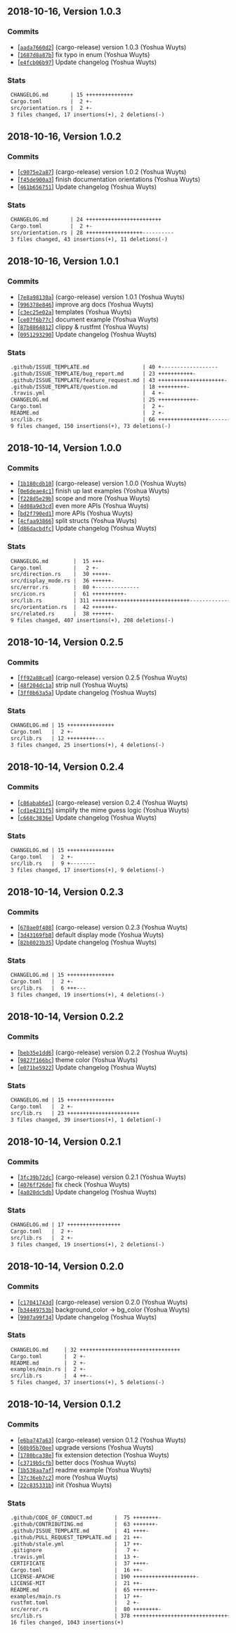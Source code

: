 ## 2018-10-16, Version 1.0.3
### Commits
- [[`aada7660d2`](https://github.com/chooxide/webmanifest/commit/aada7660d2d32834382bf3ea8b15687221475fbc)] (cargo-release) version 1.0.3 (Yoshua Wuyts)
- [[`1687d8a87b`](https://github.com/chooxide/webmanifest/commit/1687d8a87bc78819c77d2ca5896857f676dbc0a5)] fix typo in enum (Yoshua Wuyts)
- [[`e4fcb06b97`](https://github.com/chooxide/webmanifest/commit/e4fcb06b974802a7719c329b13416035c22c21b7)] Update changelog (Yoshua Wuyts)

### Stats
```diff
 CHANGELOG.md       | 15 +++++++++++++++
 Cargo.toml         |  2 +-
 src/orientation.rs |  2 +-
 3 files changed, 17 insertions(+), 2 deletions(-)
```


## 2018-10-16, Version 1.0.2
### Commits
- [[`c9075e2a87`](https://github.com/chooxide/webmanifest/commit/c9075e2a8704b782a8d92164df593415a93608da)] (cargo-release) version 1.0.2 (Yoshua Wuyts)
- [[`f45de900a3`](https://github.com/chooxide/webmanifest/commit/f45de900a3684e4c649b921d8176ace125e3b0fb)] finish documentation orientations (Yoshua Wuyts)
- [[`461b656751`](https://github.com/chooxide/webmanifest/commit/461b656751e51c4e5485abb23f09d20e38ad6bd9)] Update changelog (Yoshua Wuyts)

### Stats
```diff
 CHANGELOG.md       | 24 ++++++++++++++++++++++++
 Cargo.toml         |  2 +-
 src/orientation.rs | 28 ++++++++++++++++++----------
 3 files changed, 43 insertions(+), 11 deletions(-)
```


## 2018-10-16, Version 1.0.1
### Commits
- [[`7e8a98130a`](https://github.com/chooxide/webmanifest/commit/7e8a98130a2f891ec6db3dbd9365286a1670211a)] (cargo-release) version 1.0.1 (Yoshua Wuyts)
- [[`996378e846`](https://github.com/chooxide/webmanifest/commit/996378e84651bed5e10ef5ba110aba0044b943a0)] improve arg docs (Yoshua Wuyts)
- [[`c3ec25e02a`](https://github.com/chooxide/webmanifest/commit/c3ec25e02a5f1cd44fda699f6cbbb1fb071d34b3)] templates (Yoshua Wuyts)
- [[`ce07f6b77c`](https://github.com/chooxide/webmanifest/commit/ce07f6b77cca48bad126cba562555aebeb992f3f)] document example (Yoshua Wuyts)
- [[`87b8864812`](https://github.com/chooxide/webmanifest/commit/87b8864812e21e3e680ecd72550f8af10a0ab1ba)] clippy & rustfmt (Yoshua Wuyts)
- [[`0951293290`](https://github.com/chooxide/webmanifest/commit/095129329074ef9a4f4f9eb91b87c4a1526975a3)] Update changelog (Yoshua Wuyts)

### Stats
```diff
 .github/ISSUE_TEMPLATE.md                 | 40 +------------------
 .github/ISSUE_TEMPLATE/bug_report.md      | 23 +++++++++++-
 .github/ISSUE_TEMPLATE/feature_request.md | 43 +++++++++++++++++++++-
 .github/ISSUE_TEMPLATE/question.md        | 18 +++++++++-
 .travis.yml                               |  4 +-
 CHANGELOG.md                              | 25 ++++++++++++-
 Cargo.toml                                |  2 +-
 README.md                                 |  2 +-
 src/lib.rs                                | 66 ++++++++++++++++----------------
 9 files changed, 150 insertions(+), 73 deletions(-)
```


## 2018-10-14, Version 1.0.0
### Commits
- [[`1b180cdb10`](https://github.com/chooxide/webmanifest/commit/1b180cdb10bb853ddea33aca7997c7739e26fdc1)] (cargo-release) version 1.0.0 (Yoshua Wuyts)
- [[`0e6deae4c1`](https://github.com/chooxide/webmanifest/commit/0e6deae4c11a163e70c5f85949c355ca215f54f1)] finish up last examples (Yoshua Wuyts)
- [[`f228d5e29b`](https://github.com/chooxide/webmanifest/commit/f228d5e29b7afbd68acd2b8f836416c213557df6)] scope and more (Yoshua Wuyts)
- [[`4d08a9d3cd`](https://github.com/chooxide/webmanifest/commit/4d08a9d3cd7ff52d00b8728ba1f4f2a1d6a6c182)] even more APIs (Yoshua Wuyts)
- [[`bd2f790ed1`](https://github.com/chooxide/webmanifest/commit/bd2f790ed131ca19732c02af2b0ede59580e912f)] more APIs (Yoshua Wuyts)
- [[`4cfaa93866`](https://github.com/chooxide/webmanifest/commit/4cfaa9386687002a0b6414de987ae5aa83bab121)] split structs (Yoshua Wuyts)
- [[`d86dacbdfc`](https://github.com/chooxide/webmanifest/commit/d86dacbdfc6a4a2ed8dfc95b9baebfadfd5ad422)] Update changelog (Yoshua Wuyts)

### Stats
```diff
 CHANGELOG.md        |  15 +++-
 Cargo.toml          |   2 +-
 src/direction.rs    |  30 +++++-
 src/display_mode.rs |  36 ++++++-
 src/error.rs        |  80 +--------------
 src/icon.rs         |  61 ++++++++++-
 src/lib.rs          | 311 +++++++++++++++++++++++++++++++----------------------
 src/orientation.rs  |  42 +++++++-
 src/related.rs      |  38 ++++++-
 9 files changed, 407 insertions(+), 208 deletions(-)
```


## 2018-10-14, Version 0.2.5
### Commits
- [[`ff92a88ca0`](https://github.com/chooxide/webmanifest/commit/ff92a88ca01d8e32bb893cf9694911c988dff22d)] (cargo-release) version 0.2.5 (Yoshua Wuyts)
- [[`48f204dc1a`](https://github.com/chooxide/webmanifest/commit/48f204dc1a1e44505a864b163267e3c120775ced)] strip null (Yoshua Wuyts)
- [[`3ff0b63a5a`](https://github.com/chooxide/webmanifest/commit/3ff0b63a5aba5668685c0fd324837b5e5e5fbbba)] Update changelog (Yoshua Wuyts)

### Stats
```diff
 CHANGELOG.md | 15 +++++++++++++++
 Cargo.toml   |  2 +-
 src/lib.rs   | 12 +++++++++---
 3 files changed, 25 insertions(+), 4 deletions(-)
```


## 2018-10-14, Version 0.2.4
### Commits
- [[`c86abab6e1`](https://github.com/chooxide/webmanifest/commit/c86abab6e101f9577717f030d7bd319cb833e51f)] (cargo-release) version 0.2.4 (Yoshua Wuyts)
- [[`cd1e4231f5`](https://github.com/chooxide/webmanifest/commit/cd1e4231f5a02c13a20e10bcb41ea1eec2129648)] simplify the mime guess logic (Yoshua Wuyts)
- [[`c668c3836e`](https://github.com/chooxide/webmanifest/commit/c668c3836e07fb668e2f09e9d0926c78ef60e04f)] Update changelog (Yoshua Wuyts)

### Stats
```diff
 CHANGELOG.md | 15 +++++++++++++++
 Cargo.toml   |  2 +-
 src/lib.rs   |  9 +--------
 3 files changed, 17 insertions(+), 9 deletions(-)
```


## 2018-10-14, Version 0.2.3
### Commits
- [[`670ae0f408`](https://github.com/chooxide/webmanifest/commit/670ae0f4083fad7069170e7d1cadf105fbe1de98)] (cargo-release) version 0.2.3 (Yoshua Wuyts)
- [[`3d43169fb8`](https://github.com/chooxide/webmanifest/commit/3d43169fb8f924c49fa33a834bece95684f392ba)] default display mode (Yoshua Wuyts)
- [[`82b8023b35`](https://github.com/chooxide/webmanifest/commit/82b8023b3533ff515b04a355c694c0f45fcd910d)] Update changelog (Yoshua Wuyts)

### Stats
```diff
 CHANGELOG.md | 15 +++++++++++++++
 Cargo.toml   |  2 +-
 src/lib.rs   |  6 +++---
 3 files changed, 19 insertions(+), 4 deletions(-)
```


## 2018-10-14, Version 0.2.2
### Commits
- [[`beb35e1dd6`](https://github.com/chooxide/webmanifest/commit/beb35e1dd6edf1e6cd9415a751e5872bb47e8ef9)] (cargo-release) version 0.2.2 (Yoshua Wuyts)
- [[`9827f166bc`](https://github.com/chooxide/webmanifest/commit/9827f166bc5702f94e8d62aafd91eb2b04f88163)] theme color (Yoshua Wuyts)
- [[`e071be5922`](https://github.com/chooxide/webmanifest/commit/e071be5922c606da1a85ff61e65619fa61999675)] Update changelog (Yoshua Wuyts)

### Stats
```diff
 CHANGELOG.md | 15 +++++++++++++++
 Cargo.toml   |  2 +-
 src/lib.rs   | 23 +++++++++++++++++++++++
 3 files changed, 39 insertions(+), 1 deletion(-)
```


## 2018-10-14, Version 0.2.1
### Commits
- [[`3fc39b72dc`](https://github.com/chooxide/webmanifest/commit/3fc39b72dccfae5edcbca2ff1076968774951e45)] (cargo-release) version 0.2.1 (Yoshua Wuyts)
- [[`4076ff26de`](https://github.com/chooxide/webmanifest/commit/4076ff26de15d3f0b9a37896835e71c1e8564355)] fix check (Yoshua Wuyts)
- [[`4a020dc5db`](https://github.com/chooxide/webmanifest/commit/4a020dc5db5882598d11ebb2d86996400f087a3c)] Update changelog (Yoshua Wuyts)

### Stats
```diff
 CHANGELOG.md | 17 +++++++++++++++++
 Cargo.toml   |  2 +-
 src/lib.rs   |  2 +-
 3 files changed, 19 insertions(+), 2 deletions(-)
```


## 2018-10-14, Version 0.2.0
### Commits
- [[`c17041743d`](https://github.com/chooxide/webmanifest/commit/c17041743d4d72042df0acba1fb7e71c02661fb4)] (cargo-release) version 0.2.0 (Yoshua Wuyts)
- [[`b34449753b`](https://github.com/chooxide/webmanifest/commit/b34449753b6f212eef3b8e286498cbd43c287f9c)] background_color -> bg_color (Yoshua Wuyts)
- [[`9907a99f34`](https://github.com/chooxide/webmanifest/commit/9907a99f34ff3c75fbc88ab0c3b6df207f2f7df0)] Update changelog (Yoshua Wuyts)

### Stats
```diff
 CHANGELOG.md     | 32 ++++++++++++++++++++++++++++++++
 Cargo.toml       |  2 +-
 README.md        |  2 +-
 examples/main.rs |  2 +-
 src/lib.rs       |  4 ++--
 5 files changed, 37 insertions(+), 5 deletions(-)
```


## 2018-10-14, Version 0.1.2
### Commits
- [[`e6ba747a63`](https://github.com/chooxide/webmanifest/commit/e6ba747a6339a685361adb010fb4539876ae9496)] (cargo-release) version 0.1.2 (Yoshua Wuyts)
- [[`60b95b70ee`](https://github.com/chooxide/webmanifest/commit/60b95b70ee4de92d33803e2e00651d97121930e8)] upgrade versions (Yoshua Wuyts)
- [[`1780bca38e`](https://github.com/chooxide/webmanifest/commit/1780bca38eff8e5862ceb81b64404546d1a2e7cf)] fix extension detection (Yoshua Wuyts)
- [[`c3719b5cfb`](https://github.com/chooxide/webmanifest/commit/c3719b5cfbf357030ed2821ddaad6da7142fb055)] better docs (Yoshua Wuyts)
- [[`1b538aa7af`](https://github.com/chooxide/webmanifest/commit/1b538aa7afa106d55af02f7ea94ff7c108454f80)] readme example (Yoshua Wuyts)
- [[`37c36eb7c2`](https://github.com/chooxide/webmanifest/commit/37c36eb7c2e31f95fb0eb72a9322dfbfbab156d7)] more (Yoshua Wuyts)
- [[`22c835331b`](https://github.com/chooxide/webmanifest/commit/22c835331b57b1ca480eca62838fdfe9c5586f2d)] init (Yoshua Wuyts)

### Stats
```diff
 .github/CODE_OF_CONDUCT.md       |  75 ++++++++-
 .github/CONTRIBUTING.md          |  63 +++++++-
 .github/ISSUE_TEMPLATE.md        |  41 ++++-
 .github/PULL_REQUEST_TEMPLATE.md |  21 ++-
 .github/stale.yml                |  17 ++-
 .gitignore                       |   7 +-
 .travis.yml                      |  13 +-
 CERTIFICATE                      |  37 ++++-
 Cargo.toml                       |  16 ++-
 LICENSE-APACHE                   | 190 ++++++++++++++++++++-
 LICENSE-MIT                      |  21 ++-
 README.md                        |  65 +++++++-
 examples/main.rs                 |  17 ++-
 rustfmt.toml                     |   2 +-
 src/error.rs                     |  80 ++++++++-
 src/lib.rs                       | 378 ++++++++++++++++++++++++++++++++++++++++-
 16 files changed, 1043 insertions(+)
```


